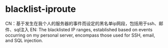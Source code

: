 # blacklist-iproute
CN：基于发生在我个人的服务器的事件而设定的黑名单ip网段，包括用于ssh、邮件、sql注入
EN: The blacklisted IP ranges, established based on events occurring on my personal server, encompass those used for SSH, email, and SQL injection.
